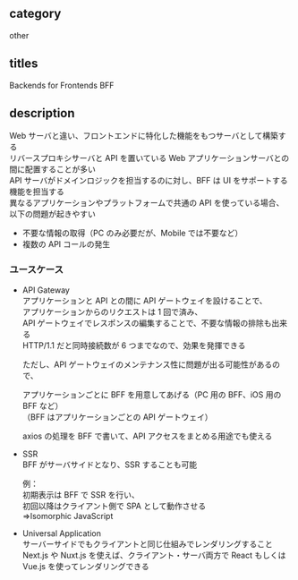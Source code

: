 ## category

other

## titles

Backends for Frontends
BFF

## description

Web サーバと違い、フロントエンドに特化した機能をもつサーバとして構築する  
リバースプロキシサーバと API を置いている Web アプリケーションサーバとの間に配置することが多い  
API サーバがドメインロジックを担当するのに対し、BFF は UI をサポートする機能を担当する  
異なるアプリケーションやプラットフォームで共通の API を使っている場合、以下の問題が起きやすい

- 不要な情報の取得（PC のみ必要だが、Mobile では不要など）
- 複数の API コールの発生

### ユースケース

- API Gateway  
  アプリケーションと API との間に API ゲートウェイを設けることで、  
  アプリケーションからのリクエストは 1 回で済み、  
  API ゲートウェイでレスポンスの編集することで、不要な情報の排除も出来る  
  HTTP/1.1 だと同時接続数が 6 つまでなので、効果を発揮できる

  ただし、API ゲートウェイのメンテナンス性に問題が出る可能性があるので、

  アプリケーションごとに BFF を用意してあげる（PC 用の BFF、iOS 用の BFF など）  
  （BFF はアプリケーションごとの API ゲートウェイ）

  axios の処理を BFF で書いて、API アクセスをまとめる用途でも使える

- SSR  
  BFF がサーバサイドとなり、SSR することも可能

  例：  
  初期表示は BFF で SSR を行い、  
  初回以降はクライアント側で SPA として動作させる  
  ⇒Isomorphic JavaScript

- Universal Application  
  サーバーサイドでもクライアントと同じ仕組みでレンダリングすること  
  Next.js や Nuxt.js を使えば、クライアント・サーバ両方で React もしくは Vue.js を使ってレンダリングできる
